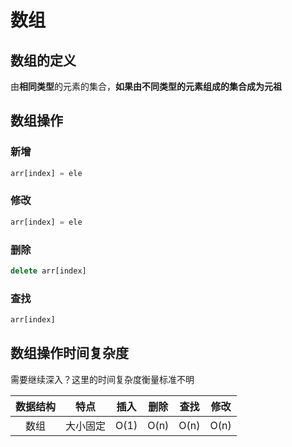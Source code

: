 # 数组

## 数组的定义

由**相同类型**的元素的集合，**如果由不同类型的元素组成的集合成为元祖**

## 数组操作

### 新增

``` js
arr[index] = ele
```

### 修改

``` js
arr[index] = ele
```


### 删除

``` js
delete arr[index]
```

### 查找

``` js
arr[index]
```

## 数组操作时间复杂度

需要继续深入？这里的时间复杂度衡量标准不明

| 数据结构 |   特点   | 插入 | 删除 | 查找 | 修改 |
| :------: | :------: | :--: | :--: | :--: | :--: |
|   数组   | 大小固定 | O(1) | O(n) | O(n) | O(n) |